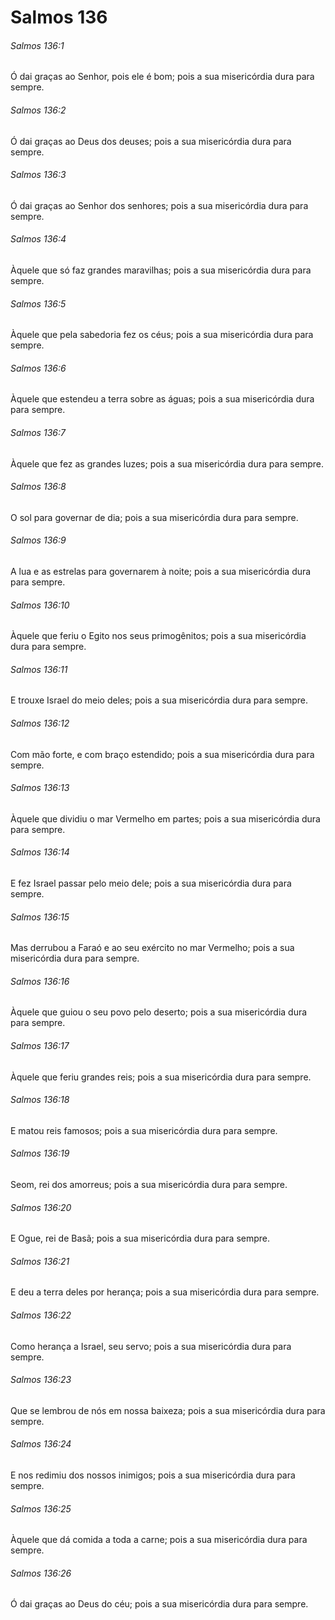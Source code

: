 # Salmos 136

###### Salmos 136:1

Ó dai graças ao Senhor, pois ele é bom; pois a sua misericórdia dura para sempre.

###### Salmos 136:2

Ó dai graças ao Deus dos deuses; pois a sua misericórdia dura para sempre.

###### Salmos 136:3

Ó dai graças ao Senhor dos senhores; pois a sua misericórdia dura para sempre.

###### Salmos 136:4

Àquele que só faz grandes maravilhas; pois a sua misericórdia dura para sempre.

###### Salmos 136:5

Àquele que pela sabedoria fez os céus; pois a sua misericórdia dura para sempre.

###### Salmos 136:6

Àquele que estendeu a terra sobre as águas; pois a sua misericórdia dura para sempre.

###### Salmos 136:7

Àquele que fez as grandes luzes; pois a sua misericórdia dura para sempre.

###### Salmos 136:8

O sol para governar de dia; pois a sua misericórdia dura para sempre.

###### Salmos 136:9

A lua e as estrelas para governarem à noite; pois a sua misericórdia dura para sempre.

###### Salmos 136:10

Àquele que feriu o Egito nos seus primogênitos; pois a sua misericórdia dura para sempre.

###### Salmos 136:11

E trouxe Israel do meio deles; pois a sua misericórdia dura para sempre.

###### Salmos 136:12

Com mão forte, e com braço estendido; pois a sua misericórdia dura para sempre.

###### Salmos 136:13

Àquele que dividiu o mar Vermelho em partes; pois a sua misericórdia dura para sempre.

###### Salmos 136:14

E fez Israel passar pelo meio dele; pois a sua misericórdia dura para sempre.

###### Salmos 136:15

Mas derrubou a Faraó e ao seu exército no mar Vermelho; pois a sua misericórdia dura para sempre.

###### Salmos 136:16

Àquele que guiou o seu povo pelo deserto; pois a sua misericórdia dura para sempre.

###### Salmos 136:17

Àquele que feriu grandes reis; pois a sua misericórdia dura para sempre.

###### Salmos 136:18

E matou reis famosos; pois a sua misericórdia dura para sempre.

###### Salmos 136:19

Seom, rei dos amorreus; pois a sua misericórdia dura para sempre.

###### Salmos 136:20

E Ogue, rei de Basã; pois a sua misericórdia dura para sempre.

###### Salmos 136:21

E deu a terra deles por herança; pois a sua misericórdia dura para sempre.

###### Salmos 136:22

Como herança a Israel, seu servo; pois a sua misericórdia dura para sempre.

###### Salmos 136:23

Que se lembrou de nós em nossa baixeza; pois a sua misericórdia dura para sempre.

###### Salmos 136:24

E nos redimiu dos nossos inimigos; pois a sua misericórdia dura para sempre.

###### Salmos 136:25

Àquele que dá comida a toda a carne; pois a sua misericórdia dura para sempre.

###### Salmos 136:26

Ó dai graças ao Deus do céu; pois a sua misericórdia dura para sempre.

